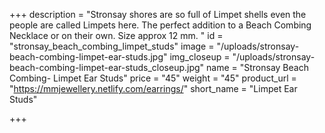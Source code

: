 +++
description = "Stronsay shores are so full of Limpet shells even the people are called Limpets here. The perfect addition to a Beach Combing Necklace or on their own. Size approx 12 mm. "
id = "stronsay_beach_combing_limpet_studs"
image = "/uploads/stronsay-beach-combing-limpet-ear-studs.jpg"
img_closeup = "/uploads/stronsay-beach-combing-limpet-ear-studs_closeup.jpg"
name = "Stronsay Beach Combing- Limpet Ear Studs"
price = "45"
weight = "45"
product_url = "https://mmjewellery.netlify.com/earrings/"
short_name = "Limpet Ear Studs"

+++
